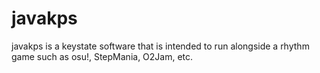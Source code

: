 # javakps

javakps is a keystate software that is intended to run alongside a rhythm game such as osu!, StepMania, O2Jam, etc.
